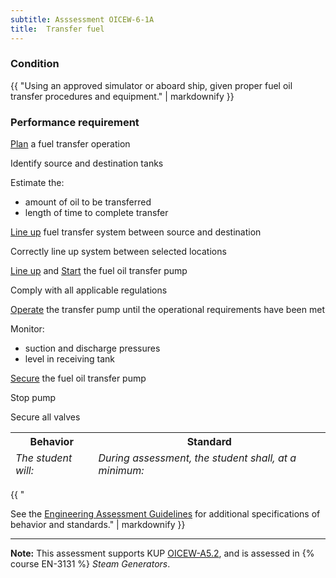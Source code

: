 ```yaml
---
subtitle: Asssessment OICEW-6-1A
title:  Transfer fuel
---
```




### Condition

{{ "Using an approved simulator or aboard ship, given proper fuel oil transfer procedures and equipment." | markdownify }}

### Performance requirement 

<table width='100%' class='Guidelines'>
 <thead>
 <tr>
     <th class='thirty'>Behavior</th>
     <th class='seventy'>Standard</th>
 </tr>
 <tr>
     <td><em>The student will:</em></td>
     <td><em>During assessment, the student shall, at a minimum:</em></td>
 </tr>
 </thead>
 <tbody>


<!--rowstart-->

[Plan](guidelines#plan) a fuel transfer operation

<!--cellbreak-->

Identify source and destination tanks

Estimate the:

* amount of oil to be transferred
* length of time to complete transfer

<!--rowend-->


<!--rowstart-->

[Line up](guidelines#lineup) fuel transfer system between source and destination

<!--cellbreak-->

Correctly line up  system between selected locations

<!--rowend-->


<!--rowstart-->

[Line up](guidelines#lineup) and [Start](guidelines#start) the fuel oil transfer pump

<!--cellbreak-->

Comply with all applicable regulations

<!--rowend-->


<!--rowstart-->

[Operate](guidelines#operate) the transfer pump until the operational requirements have been met

<!--cellbreak-->

Monitor:

* suction and discharge pressures
* level in receiving tank

<!--rowend-->


<!--rowstart-->

[Secure](guidelines#secure) the fuel oil transfer pump

<!--cellbreak-->

Stop pump

Secure all valves

<!--rowend-->


 </tbody>
 </table>

{{ "

See the [Engineering Assessment Guidelines](guidelines) for additional specifications of behavior and standards." | markdownify }}


*****

**Note:** This assessment supports KUP [OICEW-A5.2]({{site.baseurl}}/tables/31.html#OICEW-A5.2), and is assessed in  {% course  EN-3131 %}  *Steam Generators*. 

